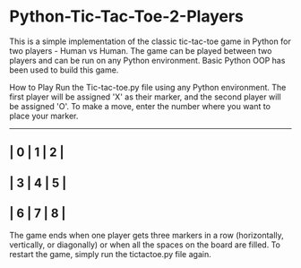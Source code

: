 # Python-Tic-Tac-Toe-2-Players
This is a simple implementation of the classic tic-tac-toe game in Python for two players - Human vs Human. The game can be played between two players and can be run on any Python environment. Basic Python OOP has been used to build this game.

How to Play
Run the Tic-tac-toe.py file using any Python environment.
The first player will be assigned 'X' as their marker, and the second player will be assigned 'O'.
To make a move, enter the number where you want to place your marker.

-------------
| 0 | 1 | 2 |
-------------
| 3 | 4 | 5 |
-------------
| 6 | 7 | 8 |
-------------

The game ends when one player gets three markers in a row (horizontally, vertically, or diagonally) or when all the spaces on the board are filled.
To restart the game, simply run the tictactoe.py file again.
